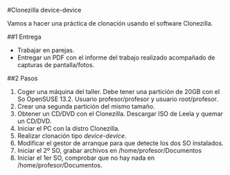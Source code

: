 
#Clonezilla device-device

Vamos a hacer una práctica de clonación usando el software Clonezilla.

##1 Entrega

* Trabajar en parejas.
* Entregar un PDF con el informe del trabajo realizado acompañado de capturas
de pantalla/fotos.


##2 Pasos

1. Coger una máquina del taller. Debe tener una partición de 20GB con el So OpenSUSE 13.2.
Usuario profesor/profesor y usuario root/profesor.
1. Crear una segunda partición del mismo tamaño.
1. Obtener un CD/DVD con el Clonezilla. Descargar ISO de Leela y quemar un CD/DVD.
1. Iniciar el PC con la distro Clonezilla.
1. Realizar clonación tipo *device-device*.
1. Modificar el gestor de arranque para que detecte los dos SO instalados.
1. Iniciar el 2º SO, grabar archivos en /home/profesor/Documentos
1. Iniciar el 1er SO, comprobar que no hay nada en /home/profesor/Documentos.

